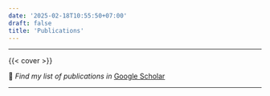 ```yaml
---
date: '2025-02-18T10:55:50+07:00'
draft: false
title: 'Publications'
---
```

---
{{< cover >}}

🔎 *Find my list of publications in* [Google Scholar](https://scholar.google.com/citations?user=kUjOJhMAAAAJ&hl=vi)


---